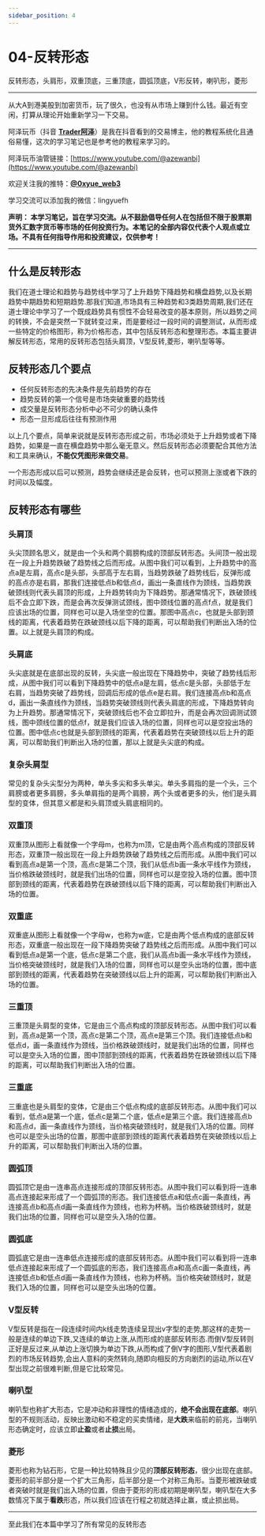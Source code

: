 ```yaml
---
sidebar_position: 4
---
```


# 04-反转形态

反转形态，头肩形，双重顶底，三重顶底，圆弧顶底，V形反转，喇叭形，菱形

***

从大A到港美股到加密货币，玩了很久，也没有从市场上赚到什么钱。最近有空闲，打算从理论开始重新学习一下交易。

阿泽玩币（抖音 **[Trader阿泽](https://www.douyin.com/user/MS4wLjABAAAAqEqlh7v7YIirDb02iKQXWU828HEiQ81Yck9_uz_YsRo)**）是我在抖音看到的交易博主，他的教程系统化且通俗易懂，这次的学习笔记也是参考他的教程来学习的。

阿泽玩币油管链接：[https://www.youtube.com/@azewanbi](https://www.youtube.com/@azewanbi)

欢迎关注我的推特：**[@0xyue_web3](https://twitter.com/0xyue_web3)**

学习交流可以添加我的微信：lingyuefh

**声明：
本学习笔记，旨在学习交流。从不鼓励倡导任何人在包括但不限于股票期货外汇数字货币等市场的任何投资行为。本笔记的全部内容仅代表个人观点或立场。不具有任何指导作用和投资建议，仅供参考！**

***


## 什么是反转形态

我们在道士理论和趋势与趋势线中学习了上升趋势下降趋势和横盘趋势,以及长期趋势中期趋势和短期趋势.那我们知道,市场具有三种趋势和3类趋势周期,我们还在道士理论中学习了一个既成趋势具有惯性不会轻易改变的基本原则，所以趋势之间的转换，不会是突然一下就转变过来，而是要经过一段时间的调整测试，从而形成一些特定的价格图形，称为价格形态，其中包括反转形态和整理形态。本篇主要讲解反转形态，常用的反转形态包括头肩顶，V型反转,菱形，喇叭型等等。

## 反转形态几个要点

- 任何反转形态的先决条件是先前趋势的存在
- 趋势反转的第一个信号是市场突破重要的趋势线
- 成交量是反转形态分析中必不可少的确认条件
- 形态一旦形成后往往有预测作用

以上几个要点，简单来说就是反转形态形成之前，市场必须处于上升趋势或者下降趋势，如果是一直在横盘趋势中那么毫无意义。然后反转形态必须要配合其他方法和工具来确认，**不能仅凭图形来做交易**。

一个形态形成以后可以预测，趋势会继续还是会反转，也可以预测上涨或者下跌的时间以及幅度。


## 反转形态有哪些

### 头肩顶

头尖顶顾名思义，就是由一个头和两个肩膀构成的顶部反转形态。头间顶一般出现在一段上升趋势跌破了趋势线之后而形成。从图中我们可以看到，上升趋势中的高点a是左肩，高点c是头部，头部高于左右肩，当趋势跌破了趋势线后，反弹形成的高点亦是右肩，那我们连接低点b和低点d，画出一条直线作为颈线，当趋势跌破颈线则代表头肩顶的形成，上升趋势转向为下降趋势。那通常情况下，跌破颈线后不会立即下跌，而是会再次反弹测试颈线，图中颈线位置的高点f点，就是我们应该出场的位置，同样也可以是入场坐空的位置。那图中高点c，也就是头部到颈线的距离，代表着趋势在跌破颈线以后下降的距离，可以帮助我们判断出入场的位置。以上就是头肩顶的构成。

### 头肩底

头尖底就是在底部出现的反转，头尖底一般出现在下降趋势中，突破了趋势线后形成，从图中我们可以看到下降趋势中的低点a是左肩，低点c是头部，头部低于左右肩，当趋势突破了趋势线，回调后形成的低点e是右肩。我们连接高点b和高点d，画出一条直线作为颈线，当趋势突破颈线则代表头肩底的形成，下降趋势转向为上升趋势。那通常情况下，突破颈线后也不会立即拉升，而是会再次回调测试颈线，图中颈线位置的低点f，就是我们应该入场的位置，同样也可以是空投出场的位置。图中低点c也就是头部到颈线的距离，代表着趋势在突破颈线以后上升的距离，可以帮助我们判断出入场的位置，那以上就是头尖底的构成。

### 复杂头肩型

常见的复杂头尖型分为两种，单头多尖和多头单尖。单头多肩指的是一个头，三个肩膀或者更多肩膀，多头单肩指的是两个肩膀，两个头或者更多的头，他们是头肩型的变体，但其意义都是和头肩顶或头肩底相同的。

### 双重顶

双重顶从图形上看就像一个字母m，也称为m顶，它是由两个高点构成的顶部反转形态，双重顶一般出现在一段上升趋势跌破了趋势线之后而形成。从图中我们可以看到高点a是第一个顶，高点c是第二个顶，我们从低点b画一条水平线作为颈线，当价格跌破颈线时，就是我们出场的位置，同样也可以是空投入场的位置。图中顶部到颈线的距离，代表着趋势在跌破颈线以后下降的距离，可以帮助我们判断出入场的位置。

### 双重底

双重底从图形上看就像一个字母w，也称为w底，它是由两个低点构成的底部反转形态，双重底一般出现在一段下降趋势突破了趋势线之后而形成。从图中我们可以看到低点a是第一个底，低点c是第二个底，我们从高点b画一条水平线作为颈线，当价格突破颈线时，就是我们入场的位置，同样也可以是空头出场的位置，图中底部到颈线的距离，代表着趋势在突破颈线以后上升的距离，可以帮助我们判断出入场的位置。


### 三重顶

三重顶是头肩型的变体，它是由三个高点构成的顶部反转形态。从图中我们可以看到，高点a是第一个顶，高点c是第二个顶，高点e是第三个顶。我们连接低点b和低点d，画一条直线作为颈线，当价格跌破颈线时，就是我们出场的位置，同样也可以是空头入场的位置，图中顶部到颈线的距离，代表着趋势在跌破颈线以后下降的距离，可以帮助我们判断出入场的位置。


### 三重底

三重底也是头肩型的变体，它是由三个低点构成的底部反转形态。从图中我们可以看到，低点a是第一个底，低点c是第二个底，低点e是第三个底。我们连接高点b和高点d，画一条直线作为颈线，当价格突破颈线时，就是我们入场的位置。同样也可以是空头出场的位置，那图中底部到颈线的距离代表着趋势在突破颈线以后上升的距离，可以帮助我们判断出入场的位置。


### 圆弧顶

圆弧顶它是由一连串高点连接形成的顶部反转形态。从图中我们可以看到将一连串高点连接起来形成了一个圆弧顶的形态。我们连接低点a和低点c画一条直线，再连接高点b和高点d画一条直线作为颈线，也称为杯柄。当价格跌破颈线时，就是我们出场的位置，同样也可以是空头入场的位置。


### 圆弧底

圆弧底它是由一连串低点连接形成的底部反转形态。从图中我们可以看到将一连串低点连接起来形成了一个圆弧底的形态，我们连接高点a和高点c画一条直线，再连接低点b和低点d画一条直线作为颈线，也称为杯柄。当价格突破颈线时，就是我们入场的位置，同样也可以是空头出场的位置。


### V型反转

V型反转是指在一段连续时间内k线走势连续呈现出v字型的走势,那这样的走势一般是连续的单边下跌,又连续的单边上涨,从而形成的底部反转形态.而倒V型反转则正好是反过来,从单边上涨切换为单边下跌,从而构成了倒V字的图形,V型代表着剧烈的市场反转趋势,会出人意料的突然转向,随即向相反的方向剧烈的运动,所以在V型出现之前很难判断,但是它比较常见。


###  喇叭型

喇叭型也称扩大形态，它是冲动和非理性的情绪造成的，**绝不会出现在底部**。喇叭型的不规则活动，反映出激动和不稳定的买卖情绪，是**大跌**来临前的前兆，当喇叭形态确定时，应该立即**止盈**或者**止损**出局。


### 菱形

菱形也称为钻石形，它是一种比较特殊且少见的**顶部反转形态**，很少出现在底部。菱形的前半部分是一个扩大三角形，后半部分是一个对称三角形。当菱形被跌破或者突破时就是我们出入场的位置，但由于菱形的形成初期是喇叭型，喇叭型在大多数情况下属于**看跌**形态，所以我们应该在行程之初就选择止赢，或止损出局。

***

至此我们在本篇中学习了所有常见的反转形态

